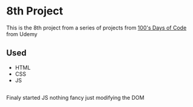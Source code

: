 # 8th Project

This is the 8th project from a series of projects from [100's Days of Code](https://www.udemy.com/course/100-days-of-code-web-development-bootcamp/) from Udemy

## Used

<ul>
<li>HTML</li>
<li>CSS</li>
<li>JS</li>
</ul>

## 

Finaly started JS nothing fancy just modifying the DOM
